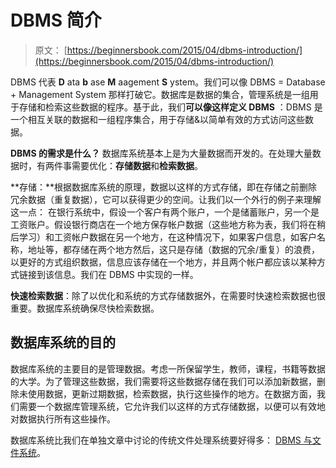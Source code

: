 # DBMS 简介

> 原文： [https://beginnersbook.com/2015/04/dbms-introduction/](https://beginnersbook.com/2015/04/dbms-introduction/)

DBMS 代表 **D** ata **b** ase **M** aagement **S** ystem。我们可以像 DBMS = Database + Management System 那样打破它。数据库是数据的集合，管理系统是一组用于存储和检索这些数据的程序。基于此，我们**可以像这样定义 DBMS** ：DBMS 是一个相互关联的数据和一组程序集合，用于存储&amp;以简单有效的方式访问这些数据。

**DBMS 的需求是什么？**
数据库系统基本上是为大量数据而开发的。在处理大量数据时，有两件事需要优化：**存储数据**和**检索数据**。

**存储：**根据数据库系统的原理，数据以这样的方式存储，即在存储之前删除冗余数据（重复数据），它可以获得更少的空间。让我们以一个外行的例子来理解这一点：
在银行系统中，假设一个客户有两个账户，一个是储蓄账户，另一个是工资账户。假设银行商店在一个地方保存帐户数据（这些地方称为表，我们将在稍后学习）和工资帐户数据在另一个地方，在这种情况下，如果客户信息，如客户名称，地址等，都存储在两个地方然后，这只是存储（数据的冗余/重复）的浪费，以更好的方式组织数据，信息应该存储在一个地方，并且两个帐户都应该以某种方式链接到该信息。我们在 DBMS 中实现的一样。

**快速检索数据**：除了以优化和系统的方式存储数据外，在需要时快速检索数据也很重要。数据库系统确保尽快检索数据。

## 数据库系统的目的

数据库系统的主要目的是管理数据。考虑一所保留学生，教师，课程，书籍等数据的大学。为了管理这些数据，我们需要将这些数据存储在我们可以添加新数据，删除未使用数据，更新过期数据，检索数据，执行这些操作的地方。在数据方面，我们需要一个数据库管理系统，它允许我们以这样的方式存储数据，以便可以有效地对数据执行所有这些操作。

数据库系统比我们在单独文章中讨论的传统文件处理系统要好得多： [DBMS 与文件系统](https://beginnersbook.com/2015/04/dbms-vs-file-system/)。